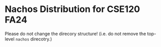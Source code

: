 # Nachos Distribution for CSE120 FA24

Please do not change the direcory structure! (i.e. do not remove the top-level `nachos` direcotry.)

